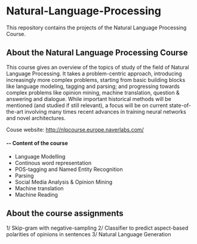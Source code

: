 # Natural-Language-Processing
This repository contains the projects of the Natural Language Processing Course. 

## About the Natural Language Processing Course

This course gives an overview of the topics of study of the field of Natural Language Processing. It takes a problem-centric approach, introducing increasingly more complex problems, starting from basic building blocks like language modeling, tagging and parsing; and progressing towards complex problems like opinion mining, machine translation, question & answering and dialogue. While important historical methods will be mentioned (and studied if still relevant), a focus will be on current state-of-the-art involving many times recent advances in training neural networks and novel architectures.

Couse website: http://nlpcourse.europe.naverlabs.com/

#### -- Content of the course
- Language Modelling
- Continous word representation
- POS-tagging and Named Entity Recognition
- Parsing
- Social Media Analysis & Opinion Mining
- Machine translation
- Machine Reading

## About the course assignments 
1/ Skip-gram with negative-sampling
2/ Classifier to predict aspect-based polarities of opinions in sentences
3/ Natural Language Generation
